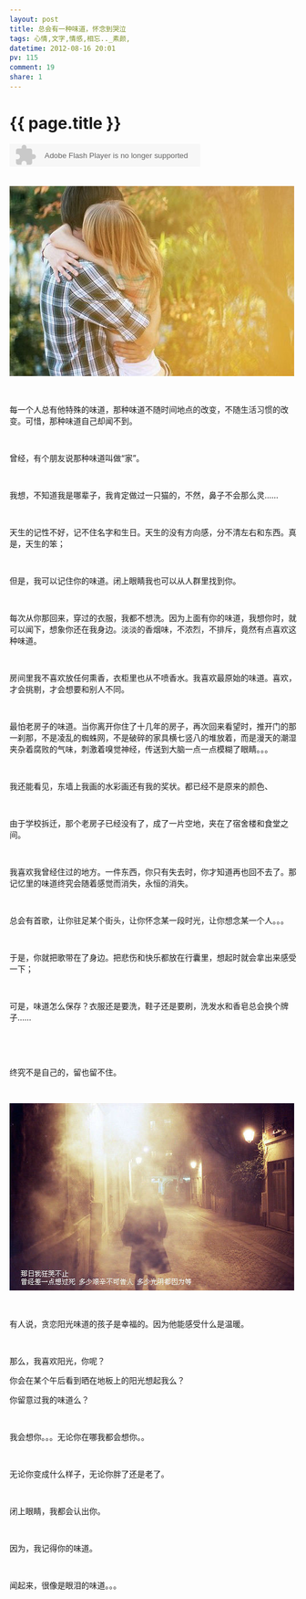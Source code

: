 ```yaml
---
layout: post
title: 总会有一种味道，怀念到哭泣
tags: 心情,文字,情感,相忘.._素颜,
datetime: 2012-08-16 20:01
pv: 115
comment: 19
share: 1
---
```


{{ page.title }}
================

 <p><embed height="40" border="0" width="335" flashvars="id=313341&autoPlay=true&replay=true" alt="" src="http://ting.baidu.com/widget/space/flash/SpaceMP3Player.swf" wmode="transparent" type="application/x-shockwave-flash" name="plugin" /><br />&nbsp;</p><p><img width="500" height="333" src="/images/b21c8701a18b87d6019d7186070828381e30fd48.jpg"                                    /></p><p>&nbsp;</p><p>每一个人总有他特殊的味道，那种味道不随时间地点的改变，不随生活习惯的改变。可惜，那种味道自己却闻不到。</p><p>&nbsp;</p><p>曾经，有个朋友说那种味道叫做“家”。</p><p>&nbsp;</p><p>我想，不知道我是哪辈子，我肯定做过一只猫的，不然，鼻子不会那么灵……</p><p>&nbsp;</p><p>天生的记性不好，记不住名字和生日。天生的没有方向感，分不清左右和东西。真是，天生的笨；</p><p>&nbsp;</p><p>但是，我可以记住你的味道。闭上眼睛我也可以从人群里找到你。</p><p>&nbsp;</p><p>每次从你那回来，穿过的衣服，我都不想洗。因为上面有你的味道，我想你时，就可以闻下，想象你还在我身边。淡淡的香烟味，不浓烈，不排斥，竟然有点喜欢这种味道。</p><p>&nbsp;</p><p>房间里我不喜欢放任何熏香，衣柜里也从不喷香水。我喜欢最原始的味道。喜欢，才会挑剔，才会想要和别人不同。</p><p>&nbsp;</p><p>最怕老房子的味道。当你离开你住了十几年的房子，再次回来看望时，推开门的那一刹那，不是凌乱的蜘蛛网，不是破碎的家具横七竖八的堆放着，而是漫天的潮湿夹杂着腐败的气味，刺激着嗅觉神经，传送到大脑一点一点模糊了眼睛。。。</p><p>&nbsp;</p><p>我还能看见，东墙上我画的水彩画还有我的奖状。都已经不是原来的颜色、</p><p>&nbsp;</p><p>由于学校拆迁，那个老房子已经没有了，成了一片空地，夹在了宿舍楼和食堂之间。</p><p>&nbsp;</p><p>我喜欢我曾经住过的地方。一件东西，你只有失去时，你才知道再也回不去了。那记忆里的味道终究会随着感觉而消失，永恒的消失。</p><p>&nbsp;</p><p>总会有首歌，让你驻足某个街头，让你怀念某一段时光，让你想念某一个人。。。</p><p>&nbsp;</p><p>于是，你就把歌带在了身边。把悲伤和快乐都放在行囊里，想起时就会拿出来感受一下；</p><p>&nbsp;</p><p>可是，味道怎么保存？衣服还是要洗，鞋子还是要刷，洗发水和香皂总会换个牌子……</p><p>&nbsp;</p><p>&nbsp;</p><p>终究不是自己的，留也留不住。</p><p>&nbsp;</p><p><img width="500" height="328" src="/images/8c1001e93901213f36fb944554e736d12e2e955b.jpg"                                    /></p><p>&nbsp;</p><p>有人说，贪恋阳光味道的孩子是幸福的。因为他能感受什么是温暖。</p><p>&nbsp;</p><p>那么，我喜欢阳光，你呢？</p><p>你会在某个午后看到晒在地板上的阳光想起我么？</p><p>你留意过我的味道么？</p><p>&nbsp;</p><p>我会想你。。。无论你在哪我都会想你。。</p><p>&nbsp;</p><p>无论你变成什么样子，无论你胖了还是老了。</p><p>&nbsp;</p><p>闭上眼睛，我都会认出你。</p><p>&nbsp;</p><p>因为，我记得你的味道。</p><p>&nbsp;</p><p>闻起来，很像是眼泪的味道。。。</p><p>&nbsp;</p><p>&nbsp;</p> 

